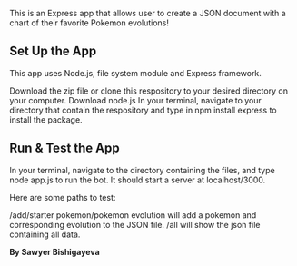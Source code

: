 This is an Express app that allows user to create a JSON document with a chart of their favorite Pokemon evolutions!

<h2>Set Up the App</h2>

This app uses Node.js, file system module and Express framework.

Download the zip file or clone this respository to your desired directory on your computer.
Download node.js
In your terminal, navigate to your directory that contain the respository and type in npm install express to install the package.

<h2>Run & Test the App</h2>

In your terminal, navigate to the directory containing the files, and type node app.js to run the bot. It should start a server at localhost/3000.

Here are some paths to test:

/add/starter pokemon/pokemon evolution will add a pokemon and corresponding evolution to the JSON file.
/all will show the json file containing all data.

<b>By Sawyer Bishigayeva</b>
